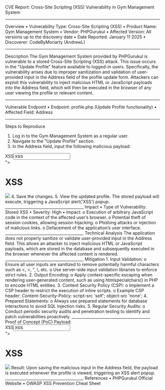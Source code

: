 CVE Report: Cross-Site Scripting (XSS) Vulnerability in Gym Management System
________________________________________
Overview
•	Vulnerability Type: Cross-Site Scripting (XSS)
•	Product Name: Gym Management System
•	Vendor: PHPGurukul
•	Affected Version: All versions up to the discovery date
•	Date Reported: January 11 2025
•	Discoverer: CodeByMoriarty (AndrewL)
________________________________________
Description
The Gym Management System provided by PHPGurukul is vulnerable to a stored Cross-Site Scripting (XSS) attack. This issue occurs in the "Update Profile" feature available to logged-in users. Specifically, the vulnerability arises due to improper sanitization and validation of user-provided input in the Address field of the profile update form.
Attackers can exploit this vulnerability to inject malicious HTML or JavaScript payloads into the Address field, which will then be executed in the browser of any user viewing the profile or relevant content.
________________________________________
Vulnerable Endpoint
•	Endpoint: profile.php (Update Profile functionality)
•	Affected Field: Address
________________________________________
Steps to Reproduce
1.	Log in to the Gym Management System as a regular user.
2.	Navigate to the "Update Profile" section.
3.	In the Address field, input the following malicious payload:
<div class="test">XSS<input type="text" value="XSS"></div>
"><h1>XSS</h1>
<img src="x" onerror="alert('XSS')">
4.	Save the changes.
5.	View the updated profile. The stored payload will execute, triggering a JavaScript alert('XSS') popup.
________________________________________
Impact
•	Type of Vulnerability: Stored XSS
•	Severity: High
•	Impact:
o	Execution of arbitrary JavaScript code in the context of the affected user’s browser.
o	Potential theft of session cookies, allowing session hijacking.
o	Phishing attacks or injection of malicious links.
o	Defacement of the application’s user interface.
________________________________________
Technical Analysis
The application does not properly sanitize or validate user-provided input in the Address field. This allows an attacker to inject malicious HTML or JavaScript payloads, which are stored in the database and subsequently executed in the browser whenever the affected content is rendered.
________________________________________
Mitigation
1.	Input Validation:
o	Ensure all user inputs are sanitized to remove potentially harmful characters such as <, >, ", \, etc.
o	Use server-side input validation libraries to enforce strict rules.
2.	Output Encoding:
o	Apply context-specific escaping when rendering user-generated content, such as using htmlspecialchars() in PHP to encode HTML entities.
3.	Content Security Policy (CSP):
o	Implement a CSP header to restrict the execution of inline scripts.
o	Example CSP header:
Content-Security-Policy: script-src 'self'; object-src 'none';
4.	Prepared Statements:
o	Always use prepared statements for database interactions to avoid SQL Injection risks.
5.	Regular Security Audits:
o	Conduct periodic security audits and penetration testing to identify and patch vulnerabilities proactively.
________________________________________
Proof of Concept (PoC)
Payload:
<div class="test">XSS<input type="text" value="XSS"></div>
"><h1>XSS</h1>
<img src="x" onerror="alert('XSS')">
Result:
Upon saving the malicious input in the Address field, the payload is executed whenever the profile is viewed, triggering an XSS alert popup.
________________________________________
References
•	PHPGurukul Official Website
•	OWASP XSS Prevention Cheat Sheet
